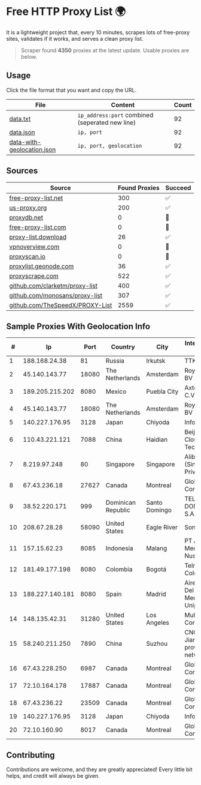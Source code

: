 
# Free HTTP Proxy List 🌍

It is a lightweight project that, every 10 minutes, scrapes lots of free-proxy sites, validates if it works, and serves a clean proxy list.


> Scraper found **4350** proxies at the latest update. Usable proxies are below.

## Usage

Click the file format that you want and copy the URL.


|File|Content|Count|
|----|-------|-----|
|[data.txt](https://raw.githubusercontent.com/themiralay/Proxy-List-World/master/data.txt)|`ip_address:port` combined (seperated new line)|92|
|[data.json](https://raw.githubusercontent.com/themiralay/Proxy-List-World/master/data.json)|`ip, port`|92|
|[data-with-geolocation.json](https://raw.githubusercontent.com/themiralay/Proxy-List-World/master/data-with-geolocation.json)|`ip, port, geolocation`|92|

## Sources

|Source|Found Proxies|Succeed|
|------|-------------|-------|
|[free-proxy-list.net](https://free-proxy-list.net)|300|✅|
|[us-proxy.org](https://www.us-proxy.org)|200|✅|
|[proxydb.net](http://proxydb.net)|0|🚫|
|[free-proxy-list.com](https://free-proxy-list.com/?page=&port=&type%5B%5D=http&type%5B%5D=https&up_time=0&search=Search)|0|🚫|
|[proxy-list.download](https://www.proxy-list.download/HTTP)|26|✅|
|[vpnoverview.com](https://vpnoverview.com/privacy/anonymous-browsing/free-proxy-servers)|0|🚫|
|[proxyscan.io](https://www.proxyscan.io)|0|🚫|
|[proxylist.geonode.com](https://proxylist.geonode.com/api/proxy-list?limit=300&page=1&sort_by=lastChecked&sort_type=desc&protocols=http,https)|36|✅|
|[proxyscrape.com](https://api.proxyscrape.com/v2/?request=displayproxies&protocol=http&timeout=10000&country=all&ssl=all&anonymity=all)|522|✅|
|[github.com/clarketm/proxy-list](https://raw.githubusercontent.com/clarketm/proxy-list/master/proxy-list-raw.txt)|400|✅|
|[github.com/monosans/proxy-list](https://raw.githubusercontent.com/monosans/proxy-list/main/proxies/http.txt)|307|✅|
|[github.com/TheSpeedX/PROXY-List](https://raw.githubusercontent.com/TheSpeedX/PROXY-List/master/http.txt)|2559|✅|


## Sample Proxies With Geolocation Info

|#|Ip|Port|Country|City|Internet Service Provider|
|-|--|----|-------|----|-------------------------|
|1|188.168.24.38|81|Russia|Irkutsk|TTK-Retail|
|2|45.140.143.77|18080|The Netherlands|Amsterdam|RoyaleHosting BV|
|3|189.205.215.202|8080|Mexico|Puebla City|Axtel, S.A.B. de C.V.|
|4|45.140.143.77|18080|The Netherlands|Amsterdam|RoyaleHosting BV|
|5|140.227.176.95|3128|Japan|Chiyoda|InfoSphere|
|6|110.43.221.121|7088|China|Haidian|Beijing Kingsoft Cloud Internet Technology Co|
|7|8.219.97.248|80|Singapore|Singapore|Alibaba Cloud (Singapore) Private Limited|
|8|67.43.236.18|27627|Canada|Montreal|GloboTech Communications|
|9|38.52.220.171|999|Dominican Republic|Santo Domingo|TELECABLE DOMINICANO, S.A.|
|10|208.67.28.28|58090|United States|Eagle River|SonicNet Inc.|
|11|157.15.62.23|8085|Indonesia|Malang|PT Anugerah Media Data Nusantara|
|12|181.49.177.198|8080|Colombia|Bogotá|Telmex Colombia S.A.|
|13|188.227.140.181|8080|Spain|Madrid|Aire Networks Del Mediterraneo SL Unipersonal|
|14|148.135.42.31|31280|United States|Los Angeles|Multacom Corporation|
|15|58.240.211.250|7890|China|Suzhou|CNC Group Jiangsu province network|
|16|67.43.228.250|6987|Canada|Montreal|GloboTech Communications|
|17|72.10.164.178|17887|Canada|Montreal|GloboTech Communications|
|18|67.43.236.22|23509|Canada|Montreal|GloboTech Communications|
|19|140.227.176.95|3128|Japan|Chiyoda|InfoSphere|
|20|72.10.160.90|8017|Canada|Montreal|GloboTech Communications|



## Contributing

Contributions are welcome, and they are greatly appreciated! Every
little bit helps, and credit will always be given.

